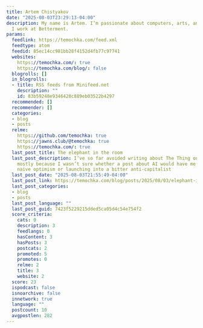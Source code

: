 ```yaml
---
title: Artem Chistyakov
date: "2025-08-03T23:29:13-04:00"
description: My name is Artem. I’m passionate about computers, arts, and writing.
  I work at Betterment.
params:
  feedlink: https://temochka.com/feed.xml
  feedtype: atom
  feedid: 85ec14cc981bb28f4152d4fb77c97741
  websites:
    https://temochka.com/: true
    https://temochka.com/blog/: false
  blogrolls: []
  in_blogrolls:
  - title: RSS feeds from Minifeed.net
    description: ""
    id: 83b59248e9346428c889eb03522b4297
  recommended: []
  recommender: []
  categories:
  - blog
  - posts
  relme:
    https://github.com/temochka: true
    https://jawns.club/@temochka: true
    https://temochka.com/: true
  last_post_title: The elephant in the room
  last_post_description: I’ve so far avoided writing about The Thing on this blog,
    mostly because I wasn’t sure whether a post about AI would have me channeling
    naive optimism or launching into a bitter anti-capitalist
  last_post_date: "2025-08-03T21:55:49-04:00"
  last_post_link: https://temochka.com/blog/posts/2025/08/03/elephant-in-the-room.html
  last_post_categories:
  - blog
  - posts
  last_post_language: ""
  last_post_guid: 7423f5229215dded5ca05d4c54e754f2
  score_criteria:
    cats: 0
    description: 3
    feedlangs: 0
    hasContent: 3
    hasPosts: 3
    postcats: 2
    promoted: 5
    promotes: 0
    relme: 2
    title: 3
    website: 2
  score: 23
  ispodcast: false
  isnoarchive: false
  innetwork: true
  language: ""
  postcount: 10
  avgpostlen: 282
---
```

